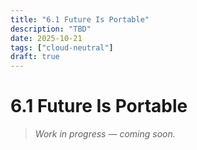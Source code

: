 ```yaml
---
title: "6.1 Future Is Portable"
description: "TBD"
date: 2025-10-21
tags: ["cloud-neutral"]
draft: true
---
```


# 6.1 Future Is Portable

> _Work in progress — coming soon._
